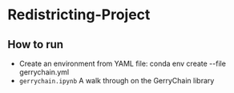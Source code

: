 # Redistricting-Project

## How to run

* Create an environment from YAML file: conda env create --file gerrychain.yml
* `gerrychain.ipynb` A walk through on the GerryChain library